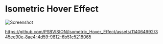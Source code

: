 <h1>
  Isometric Hover Effect
</h1>

![Screenshot](https://github.com/PSBVISION/Isometric_Hover_Effect/assets/114064992/fccb8596-72a7-4022-b79b-4b8302685fde)


https://github.com/PSBVISION/Isometric_Hover_Effect/assets/114064992/345ee90e-8ae4-4d59-9812-6b51c5218065

